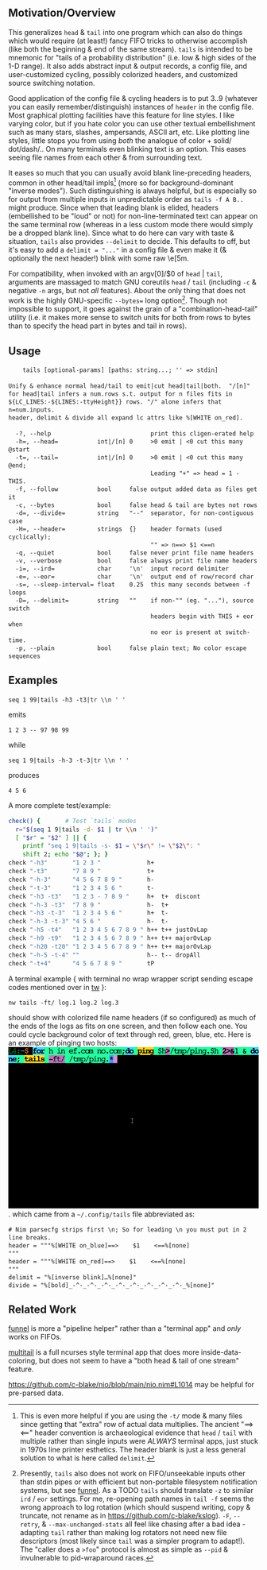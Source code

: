 Motivation/Overview
-------------------
This generalizes `head` & `tail` into one program which can also do things which
would require (at least!) fancy FIFO tricks to otherwise accomplish (like both
the beginning & end of the same stream).  `tails` is intended to be mnemonic for
"tails of a probability distribution" (i.e. low & high sides of the 1-D range).
It also adds abstract input & output records, a config file, and user-customized
cycling, possibly colorized headers, and customized source switching notation.

Good application of the config file & cycling headers is to put 3..9 (whatever
you can easily remember/distinguish) instances of `header` in the config file.
Most graphical plotting facilities have this feature for line styles.  I like
varying color, but if you hate color you can use other textual embellishment
such as many stars, slashes, ampersands, ASCII art, etc.  Like plotting line
styles, little stops you from using *both* the analogue of color + solid/
dot/dash/..  On many terminals even blinking text is an option.  This eases
seeing file names from each other & from surrounding text.

It eases so much that you can usually avoid blank line-preceding headers, common
in other head/tail impls[^1] (more so for background-dominant "inverse modes").
Such distinguishing is always helpful, but is especially so for output from
multiple inputs in unpredictable order as `tails -f A B..` might produce.  Since
when that leading blank is elided, headers (embellished to be "loud" or not) for
non-line-terminated text can appear on the same terminal row (whereas in a less
custom mode there would simply be a dropped blank line).  Since what to do here
can vary with taste & situation, `tails` also provides `--delimit` to decide.
This defaults to off, but it's easy to add a `delimit = "..."` in a config file
& even make it (& optionally the next header!) blink with some raw \e[5m.

For compatibility, when invoked with an argv[0]/$0 of `head` | `tail`, arguments
are massaged to match GNU coreutils `head` / `tail` (including `-c` & negative
`-n` args, but not *all* features).  About the only thing that does not work is
the highly GNU-specific `--bytes=` long option[^2].  Though not impossible to
support, it goes against the grain of a "combination-head-tail" utility (i.e. it
makes more sense to switch units for both from rows to bytes than to specify the
head part in bytes and tail in rows).

Usage
-----
```
    tails [optional-params] [paths: string...; '' => stdin]

Unify & enhance normal head/tail to emit|cut head|tail|both.  "/[n]"
for head|tail infers a num.rows s.t. output for n files fits in
${LC_LINES:-${LINES:-ttyHeight}} rows. "/" alone infers that n=num.inputs.
header, delimit & divide all expand lc attrs like %[WHITE on_red].

  -?, --help                            print this cligen-erated help
  -h=, --head=           int|/[n] 0     >0 emit | <0 cut this many @start
  -t=, --tail=           int|/[n] 0     >0 emit | <0 cut this many @end;
                                        Leading "+" => head = 1 - THIS.
  -f, --follow           bool     false output added data as files get it
  -c, --bytes            bool     false head & tail are bytes not rows
  -d=, --divide=         string   "--"  separator, for non-contiguous case
  -H=, --header=         strings  {}    header formats (used cyclically);
                                        "" => n==> $1 <==n
  -q, --quiet            bool     false never print file name headers
  -v, --verbose          bool     false always print file name headers
  -i=, --ird=            char     '\n'  input record delimiter
  -e=, --eor=            char     '\n'  output end of row/record char
  -s=, --sleep-interval= float    0.25  this many seconds between -f loops
  -D=, --delimit=        string   ""    if non-"" (eg. "..."), source switch
                                        headers begin with THIS + eor when 
                                        no eor is present at switch-time.
  -p, --plain            bool     false plain text; No color escape sequences
```

Examples
--------
```
seq 1 99|tails -h3 -t3|tr \\n ' '
```
emits
```
1 2 3 -- 97 98 99
```
while
```
seq 1 9|tails -h-3 -t-3|tr \\n ' '
```
produces
```
4 5 6
```

A more complete test/example:
```sh
check() {       # Test `tails` modes
  r="$(seq 1 9|tails -d- $1 | tr \\n ' ')"
  [ "$r" = "$2" ] || {
    printf "seq 1 9|tails -s- $1 = \"$r\" != \"$2\": "
    shift 2; echo "$@"; }; }
check "-h3"       "1 2 3 "             h+
check "-t3"       "7 8 9 "             t+
check "-h-3"      "4 5 6 7 8 9 "       h-
check "-t-3"      "1 2 3 4 5 6 "       t-
check "-h3 -t3"   "1 2 3 - 7 8 9 "     h+  t+  discont
check "-h-3 -t3"  "7 8 9 "             h-  t+
check "-h3 -t-3"  "1 2 3 4 5 6 "       h+  t-
check "-h-3 -t-3" "4 5 6 "             h-  t-
check "-h5 -t4"   "1 2 3 4 5 6 7 8 9 " h++ t++ justOvLap
check "-h9 -t9"   "1 2 3 4 5 6 7 8 9 " h++ t++ majorOvLap
check "-h20 -t20" "1 2 3 4 5 6 7 8 9 " h++ t++ majorOvLap
check "-h-5 -t-4" ""                   h-- t-- dropAll
check "-t+4"      "4 5 6 7 8 9 "       tP
```

A terminal example { with terminal no wrap wrapper script sending escape codes
mentioned over in [tw](tw.md) }:
```
nw tails -ft/ log.1 log.2 log.3
```
should show with colorized file name headers (if so configured) as much of the
ends of the logs as fits on one screen, and then follow each one.  You could
cycle background color of text through red, green, blue, etc.  Here is an
example of pinging two hosts: ![tFping](tFping.gif).
which came from a `~/.config/tails` file abbreviated as:
```
# Nim parsecfg strips first \n; So for leading \n you must put in 2 line breaks.
header = """%[WHITE on_blue]==>    $1    <==%[none]
"""
header = """%[WHITE on_red]==>    $1    <==%[none]
"""
delimit = "%[inverse blink]…%[none]"
divide = "%[bold]_-^-_-^-_-^-_-^-_-^-_-^-_-^-_-^-_%[none]"
```

Related Work
------------
[funnel](funnel.md) is more a "pipeline helper" rather than a "terminal app"
and *only* works on FIFOs.

[multitail](https://www.vanheusden.com/multitail/manual.html) is a full ncurses
style terminal app that does more inside-data-coloring, but does not seem to
have a "both head & tail of one stream" feature.

https://github.com/c-blake/nio/blob/main/nio.nim#L1014 may be helpful for
pre-parsed data.

[^1]: This is even more helpful if you are using the `-t/` mode & many files
since getting that "extra" row of actual data multiplies.  The ancient "==> <=="
header convention is archaeological evidence that `head` / `tail` with multiple
rather than single inputs were *ALWAYS* terminal apps, just stuck in 1970s line
printer esthetics.  The header blank is just a less general solution to what is
here called `delimit`.

[^2]: Presently, `tails` also does not work on FIFO/unseekable inputs other than
stdin pipes or with efficient but non-portable filesystem notification systems,
but see [funnel](funnel.md).  As a TODO `tails` should translate `-z` to similar
`ird` / `eor` settings.  For me, re-opening path names in `tail -f` seems the
wrong approach to log rotation (which should suspend writing, copy & truncate,
not rename as in https://github.com/c-blake/kslog).  `-F`, `--retry`, &
`--max-unchanged-stats` all feel like chasing after a bad idea - adapting `tail`
rather than making log rotators not need new file descriptors (most likely since
`tail` was a simpler program to adapt!).  The "caller does a `>foo`" protocol is
almost as simple as `--pid` & invulnerable to pid-wraparound races.
